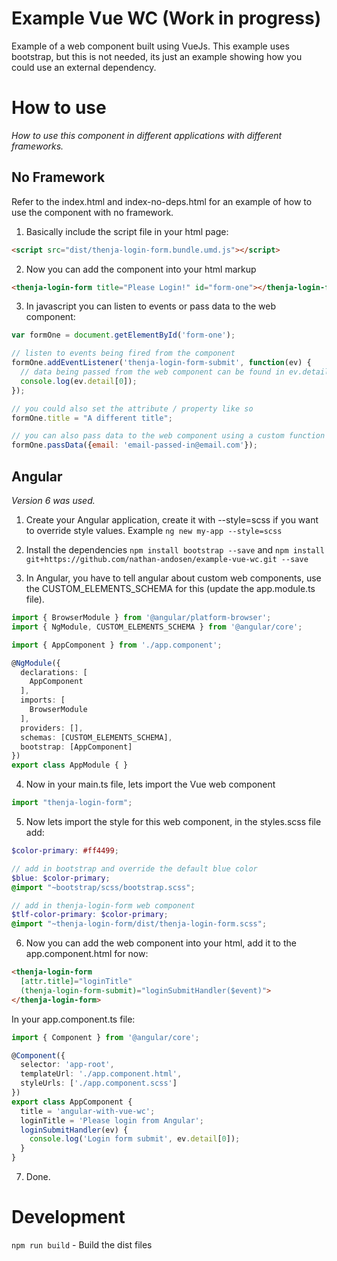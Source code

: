 # Example Vue WC (Work in progress)

Example of a web component built using VueJs. This example uses bootstrap, but this is not needed, its just an example showing how you could use an external dependency.

# How to use

_How to use this component in different applications with different frameworks._

## No Framework

Refer to the index.html and index-no-deps.html for an example of how to use the component with no framework.

1. Basically include the script file in your html page:

```html
<script src="dist/thenja-login-form.bundle.umd.js"></script>
```

2. Now you can add the component into your html markup

```html
<thenja-login-form title="Please Login!" id="form-one"></thenja-login-form>
```

3. In javascript you can listen to events or pass data to the web component:

```javascript
var formOne = document.getElementById('form-one');

// listen to events being fired from the component
formOne.addEventListener('thenja-login-form-submit', function(ev) {
  // data being passed from the web component can be found in ev.detail[0]
  console.log(ev.detail[0]);
});

// you could also set the attribute / property like so
formOne.title = "A different title";

// you can also pass data to the web component using a custom function
formOne.passData({email: 'email-passed-in@email.com'});
```

## Angular

_Version 6 was used._

1. Create your Angular application, create it with --style=scss if you want to override style values. Example ``ng new my-app --style=scss``

2. Install the dependencies ``npm install bootstrap --save`` and ``npm install git+https://github.com/nathan-andosen/example-vue-wc.git --save``

3. In Angular, you have to tell angular about custom web components, use the CUSTOM_ELEMENTS_SCHEMA for this (update the app.module.ts file).

```typescript
import { BrowserModule } from '@angular/platform-browser';
import { NgModule, CUSTOM_ELEMENTS_SCHEMA } from '@angular/core';

import { AppComponent } from './app.component';

@NgModule({
  declarations: [
    AppComponent
  ],
  imports: [
    BrowserModule
  ],
  providers: [],
  schemas: [CUSTOM_ELEMENTS_SCHEMA],
  bootstrap: [AppComponent]
})
export class AppModule { }
```

4. Now in your main.ts file, lets import the Vue web component

```typescript
import "thenja-login-form";
```

5. Now lets import the style for this web component, in the styles.scss file add:

```scss
$color-primary: #ff4499;

// add in bootstrap and override the default blue color
$blue: $color-primary;
@import "~bootstrap/scss/bootstrap.scss";

// add in thenja-login-form web component
$tlf-color-primary: $color-primary;
@import "~thenja-login-form/dist/thenja-login-form.scss";
```

6. Now you can add the web component into your html, add it to the app.component.html for now:

```html
<thenja-login-form 
  [attr.title]="loginTitle"
  (thenja-login-form-submit)="loginSubmitHandler($event)">
</thenja-login-form>
```

In your app.component.ts file:

```typescript
import { Component } from '@angular/core';

@Component({
  selector: 'app-root',
  templateUrl: './app.component.html',
  styleUrls: ['./app.component.scss']
})
export class AppComponent {
  title = 'angular-with-vue-wc';
  loginTitle = 'Please login from Angular';
  loginSubmitHandler(ev) {
    console.log('Login form submit', ev.detail[0]);
  }
}
```

7. Done.

# Development

``npm run build`` - Build the dist files